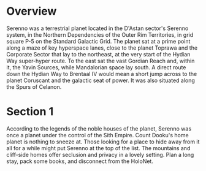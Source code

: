 # Overview

Serenno was a terrestrial planet located in the D'Astan sector's Serenno system, in the Northern Dependencies of the Outer Rim Territories, in grid square P-5 on the Standard Galactic Grid.
The planet sat at a prime point along a maze of key hyperspace lanes, close to the planet Toprawa and the Corporate Sector that lay to the northeast, at the very start of the Hydian Way super-hyper route.
To the east sat the vast Gordian Reach and, within it, the Yavin Sources, while Mandalorian space lay south.
A direct route down the Hydian Way to Brentaal IV would mean a short jump across to the planet Coruscant and the galactic seat of power.
It was also situated along the Spurs of Celanon.

# Section 1

According to the legends of the noble houses of the planet, Serenno was once a planet under the control of the Sith Empire.
Count Dooku's home planet is nothing to sneeze at.
Those looking for a place to hide away from it all for a while might put Serenno at the top of the list.
The mountains and cliff-side homes offer seclusion and privacy in a lovely setting.
Plan a long stay, pack some books, and disconnect from the HoloNet.
